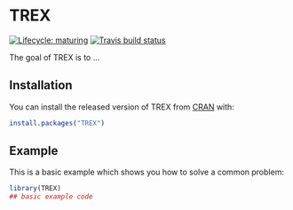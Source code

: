 
# TREX

<!-- badges: start -->
[![Lifecycle: maturing](https://img.shields.io/badge/lifecycle-maturing-blue.svg)](https://www.tidyverse.org/lifecycle/#maturing)
[![Travis build status](https://travis-ci.org/the-Hull/TREX.svg?branch=master)](https://travis-ci.org/the-Hull/TREX)
<!-- badges: end -->

The goal of TREX is to ...

## Installation

You can install the released version of TREX from [CRAN](https://CRAN.R-project.org) with:

``` r
install.packages("TREX")
```

## Example

This is a basic example which shows you how to solve a common problem:

``` r
library(TREX)
## basic example code
```

